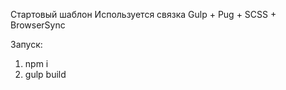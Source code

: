Стартовый шаблон
Используется связка Gulp + Pug + SCSS + BrowserSync

Запуск:

1) npm i
2) gulp build